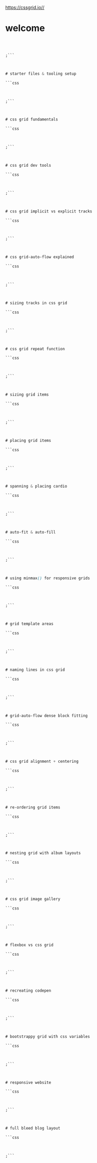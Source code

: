 


<https://cssgrid.io//>



# welcome

```css



;```



# starter files & tooling setup

```css



;```



# css grid fundamentals

```css



;```



# css grid dev tools

```css



;```



# css grid implicit vs explicit tracks

```css



;```



# css grid-auto-flow explained

```css



;```



# sizing tracks in css grid

```css



;```



# css grid repeat function

```css



;```



# sizing grid items

```css



;```



# placing grid items

```css



;```



# spanning & placing cardio

```css



;```



# auto-fit & auto-fill

```css



;```



# using minmax() for responsive grids

```css



;```



# grid template areas

```css



;```



# naming lines in css grid

```css



;```



# grid-auto-flow dense block fitting

```css



;```



# css grid alignment + centering

```css



;```



# re-ordering grid items

```css



;```



# nesting grid with album layouts

```css



;```



# css grid image gallery

```css



;```



# flexbox vs css grid

```css



;```



# recreating codepen

```css



;```



# bootstrappy grid with css variables

```css



;```



# responsive website

```css



;```



# full bleed blog layout

```css



;```


